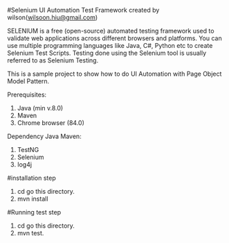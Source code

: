 #Selenium UI Automation Test Framework created by wilson(wilsoon.hiu@gmail.com)

SELENIUM is a free (open-source) automated testing framework used to validate web applications across different browsers and platforms. You can use multiple programming languages like Java, C#, Python etc to create Selenium Test Scripts. Testing done using the Selenium tool is usually referred to as Selenium Testing.

This is a sample project to show how to do UI Automation with Page Object Model Pattern.


Prerequisites:
1. Java (min v.8.0)
2. Maven
2. Chrome browser (84.0)

Dependency Java Maven:
1. TestNG
2. Selenium
3. log4j

#installation step
1. cd go this directory.
2. mvn install

#Running test step
1. cd go this directory.
2. mvn test.


